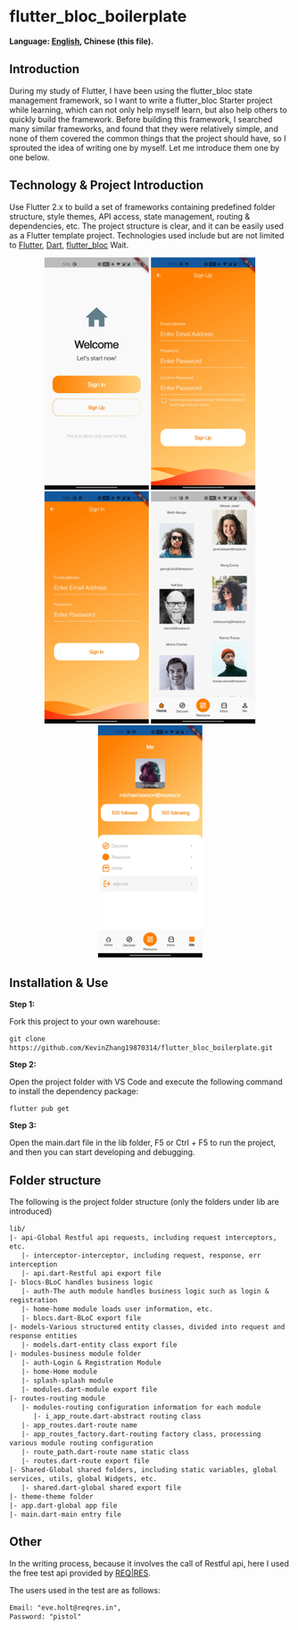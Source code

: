 # flutter_bloc_boilerplate

**Language: [English](README.md), Chinese (this file).**

## Introduction

During my study of Flutter, I have been using the flutter_bloc state management framework, so I want to write a flutter_bloc Starter project while learning, which can not only help myself learn, but also help others to quickly build the framework. Before building this framework, I searched many similar frameworks, and found that they were relatively simple, and none of them covered the common things that the project should have, so I sprouted the idea of ​​writing one by myself. Let me introduce them one by one below.

## Technology & Project Introduction

Use Flutter 2.x to build a set of frameworks containing predefined folder structure, style themes, API access, state management, routing & dependencies, etc. The project structure is clear, and it can be easily used as a Flutter template project. Technologies used include but are not limited to [Flutter](https://flutter.cn/), [Dart](https://dart.dev/), [flutter_bloc](https://pub.dev/packages/flutter_bloc) Wait.

<p align='center'>
    <img src="https://github.com/KevinZhang19870314/flutter_bloc_boilerplate/blob/master/assets/screenshot/2.jpg" width="187" heght="333" />
    <img src="https://github.com/KevinZhang19870314/flutter_bloc_boilerplate/blob/master/assets/screenshot/3.jpg" width="187" heght="333" />
    <img src="https://github.com/KevinZhang19870314/flutter_bloc_boilerplate/blob/master/assets/screenshot/4.jpg" width="187" heght="333" />
    <img src="https://github.com/KevinZhang19870314/flutter_bloc_boilerplate/blob/master/assets/screenshot/5.jpg" width="187" heght="333" />
    <img src="https://github.com/KevinZhang19870314/flutter_bloc_boilerplate/blob/master/assets/screenshot/6.jpg" width="187" heght="333" />
</p>

## Installation & Use

**Step 1:**

Fork this project to your own warehouse:

```
git clone https://github.com/KevinZhang19870314/flutter_bloc_boilerplate.git
```

**Step 2:**

Open the project folder with VS Code and execute the following command to install the dependency package:

```
flutter pub get
```

**Step 3:**

Open the main.dart file in the lib folder, F5 or Ctrl + F5 to run the project, and then you can start developing and debugging.

## Folder structure

The following is the project folder structure (only the folders under lib are introduced)

```
lib/
|- api-Global Restful api requests, including request interceptors, etc.
   |- interceptor-interceptor, including request, response, err interception
   |- api.dart-Restful api export file
|- blocs-BLoC handles business logic
   |- auth-The auth module handles business logic such as login & registration
   |- home-home module loads user information, etc.
   |- blocs.dart-BLoC export file
|- models-Various structured entity classes, divided into request and response entities
   |- models.dart-entity class export file
|- modules-business module folder
   |- auth-Login & Registration Module
   |- home-Home module
   |- splash-splash module
   |- modules.dart-module export file
|- routes-routing module 
   |- modules-routing configuration information for each module
      |- i_app_route.dart-abstract routing class
   |- app_routes.dart-route name
   |- app_routes_factory.dart-routing factory class, processing various module routing configuration
   |- route_path.dart-route name static class
   |- routes.dart-route export file
|- Shared-Global shared folders, including static variables, global services, utils, global Widgets, etc.
   |- shared.dart-global shared export file
|- theme-theme folder
|- app.dart-global app file
|- main.dart-main entry file
```

## Other

In the writing process, because it involves the call of Restful api, here I used the free test api provided by [REQ|RES](https://reqres.in/).

The users used in the test are as follows:
  
    Email: "eve.holt@reqres.in",
    Password: "pistol"